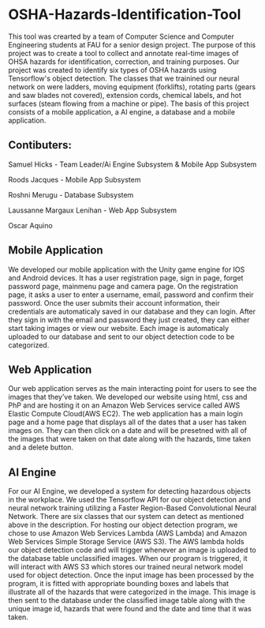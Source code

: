 # OSHA-Hazards-Identification-Tool
This tool was crearted by a team of Computer Science and Computer Engineering students at FAU for a senior design project. The purpose of this project was to create a tool to collect and annotate real-time images of OHSA hazards for identification, correction, and training purposes. Our project was created to identify six types of OSHA hazards using Tensorflow's object detection. The classes that we trainined our neural network on were ladders, moving equipment (forklifts), rotating parts (gears and saw blades not covered), extension cords, chemical labels, and hot surfaces (steam flowing from a machine or pipe). The basis of this project consists of a mobile application, a AI engine, a database and a mobile application.

## Contibuters:

Samuel Hicks - Team Leader/Ai Engine Subsystem & Mobile App Subsystem

Roods Jacques - Mobile App Subsystem

Roshni Merugu - Database Subsystem

Laussanne Margaux Lenihan - Web App Subsystem

Oscar Aquino

## Mobile Application
We developed our mobile application with the Unity game engine for IOS and Android devices. It has a user registration page, sign in page, forget password page, mainmenu page and camera page. On the registration page, it asks a user to enter a username, email, password and confirm their password. Once the user submits their account information, their credentials are automaticaly saved in our database and they can login. After they sign in with the email and password they just created, they can either start taking images or view our website. Each image is automaticaly uploaded to our database and sent to our object detection code to be categorized.

## Web Application
Our web application serves as the main interacting point for users to see the images that they’ve taken. We developed our website using html, css and PhP and are hosting it on an Amazon Web Services service called AWS Elastic Compute Cloud(AWS EC2). The web application has a main login page and a home page that displays all of the dates that a user has taken images on. They can then click on a date and will be presetned with all of the images that were taken on that date along with the hazards, time taken and a delete button.

## AI Engine
For our AI Engine, we developed a system for detecting hazardous objects in the workplace. We used the Tensorflow API for our object detection and neural network training utilizing a Faster Region-Based Convolutional Neural Network. There are six classes that our system can detect as mentioned above in the description. For hosting our object detection program, we chose to use Amazon Web Services Lambda (AWS Lambda) and Amazon Web Services Simple Storage Service (AWS S3). The AWS lambda holds our object detection code and will trigger whenever an image is uploaded to the database table unclassified images. When our program is triggered, it will interact with AWS S3 which stores our trained neural network model used for object detection. Once the input image has been processed by the program, it is fitted with appropriate bounding boxes and labels that illustrate all of the hazards that were categorized in the image. This image is then sent to the database under the classified image table along with the unique image id, hazards that were found and the date and time that it was taken.
